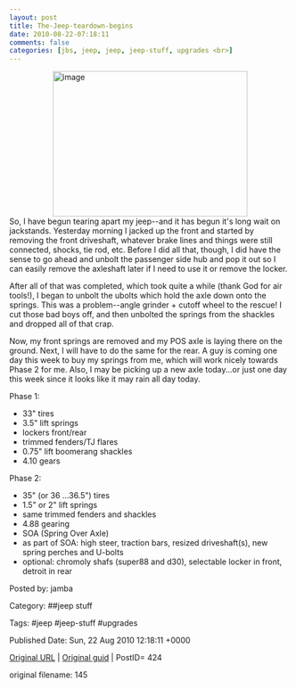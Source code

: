 ```yaml
---
layout: post
title: The-Jeep-teardown-begins
date: 2010-08-22-07:18:11
comments: false
categories: [jbs, jeep, jeep, jeep-stuff, upgrades <br>]
---
```


<img class="alignleft" style="display:block;margin-right:auto;margin-left:auto;" src="http://factorq.files.wordpress.com/2010/08/wpid-img_20100821_122403.jpg" alt="image" width="349" height="261" /> So, I have begun tearing apart my jeep--and it has begun it's long wait on jackstands.  Yesterday morning I jacked up the front and started by removing the front driveshaft, whatever brake lines and things were still connected, shocks, tie rod, etc.  Before I did all that, though, I did have the sense to go ahead and unbolt the passenger side hub and pop it out so I can easily remove the axleshaft later if I need to use it or remove the locker.

 After all of that was completed, which took quite a while (thank God for air tools!), I began to unbolt the ubolts which hold the axle down onto the springs.  This was  a problem--angle grinder + cutoff wheel to the rescue!  I cut those bad boys off, and then unbolted the springs from the shackles and dropped all of that crap.

 Now, my front springs are removed and my POS axle is laying there on the ground.  Next, I will have to do the same for the rear.  A guy is coming one day this week to buy my springs from me, which will work nicely towards Phase 2 for me.  Also, I may be picking up a new axle today...or just one day this week since it looks like it may rain all day today.

 Phase 1:

 <ul>
<li>33" tires</li>
<li>3.5" lift springs</li>
<li>lockers front/rear</li>
<li>trimmed fenders/TJ flares</li>
<li>0.75" lift boomerang shackles</li>
<li>4.10 gears</li>
</ul>
Phase 2:

 <ul>
<li>35" (or 36 ...36.5") tires</li>
<li>1.5" or 2" lift springs</li>
<li>same trimmed fenders and shackles</li>
<li>4.88 gearing</li>
<li>SOA (Spring Over Axle)</li>
<li>as part of SOA: high steer, traction bars, resized driveshaft(s), new spring perches and U-bolts</li>
<li>optional: chromoly shafs (super88 and d30), selectable locker in front, detroit in rear</li>
</ul>


Posted by: jamba

Category: ##jeep stuff 

Tags:  #jeep #jeep-stuff #upgrades 


Published Date: Sun, 22 Aug 2010 12:18:11 +0000 

<a href="http://factorq.net/2010/08/22/the-jeep-teardown-begins/">Original URL</a> | <a href="https://factorq.wordpress.com/?p=424">Original guid</a> | PostID= 424

 original filename: 145